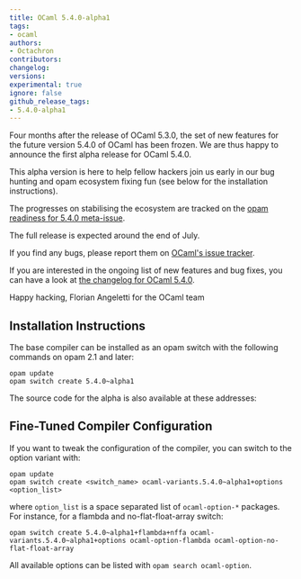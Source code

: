 ```yaml
---
title: OCaml 5.4.0-alpha1
tags:
- ocaml
authors:
- Octachron
contributors:
changelog:
versions:
experimental: true
ignore: false
github_release_tags:
- 5.4.0-alpha1
---
```


Four months after the release of OCaml 5.3.0, the set of new features for the
future version 5.4.0 of OCaml has been frozen. We are thus happy to announce the
first alpha release for OCaml 5.4.0.

This alpha version is here to help fellow hackers join us early in our bug
hunting and opam ecosystem fixing fun (see below for the installation
instructions).

The progresses on stabilising the ecosystem are tracked on the [opam readiness for 5.4.0 meta-issue](https://github.com/ocaml/opam-repository/issues/27916).

The full release is expected around the end of July.

If you find any bugs, please report them on [OCaml's issue tracker](https://github.com/ocaml/ocaml/issues).

If you are interested in the ongoing list of new features and bug fixes, you can have a look at
[the changelog for OCaml 5.4.0](https://github.com/ocaml/ocaml/blob/5.4/Changes).

Happy hacking,
Florian Angeletti for the OCaml team

## Installation Instructions

The base compiler can be installed as an opam switch with the following commands
on opam 2.1 and later:

```
opam update
opam switch create 5.4.0~alpha1
```

The source code for the alpha is also available at these addresses:

## Fine-Tuned Compiler Configuration

If you want to tweak the configuration of the compiler, you can switch to the option variant with:

```
opam update
opam switch create <switch_name> ocaml-variants.5.4.0~alpha1+options <option_list>
```

where `option_list` is a space separated list of `ocaml-option-*` packages. For instance, for a flambda and no-flat-float-array switch:

```
opam switch create 5.4.0~alpha1+flambda+nffa ocaml-variants.5.4.0~alpha1+options ocaml-option-flambda ocaml-option-no-flat-float-array
```

All available options can be listed with `opam search ocaml-option`.